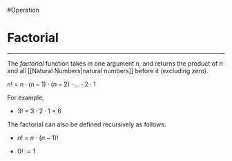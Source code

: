 #Operation

# Factorial
---
The _factorial_ function takes in one argument $n$, and returns the product of $n$ and all [[Natural Numbers|natural numbers]] before it (excluding zero).

$n!~=~n\cdot(n-1)\cdot(n-2)\cdot\ldots\cdot2\cdot1$

For example,

- $3!~=~3\cdot2\cdot1~=~6$


The factorial can also be defined recursively as follows:

- $n!~=~n~\cdot~(n-1)!$

- $0!:=1$